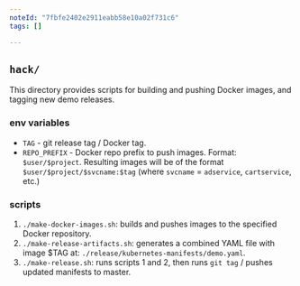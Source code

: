```yaml
---
noteId: "7fbfe2402e2911eabb58e10a02f731c6"
tags: []

---
```


## `hack/` 

This directory provides scripts for building and pushing Docker images, and tagging new demo
releases. 

### env variables 

- `TAG` - git release tag / Docker tag. 
- `REPO_PREFIX` - Docker repo prefix to push images. Format: `$user/$project`.  Resulting images will be of the
  format `$user/$project/$svcname:$tag` (where `svcname` = `adservice`, `cartservice`,
  etc.)

### scripts 

1. `./make-docker-images.sh`: builds and pushes images to the specified Docker repository.
2. `./make-release-artifacts.sh`: generates a combined YAML file with image $TAG at: 
   `./release/kubernetes-manifests/demo.yaml`. 
3. `./make-release.sh`: runs scripts 1 and 2, then runs `git tag` / pushes updated manifests to master.
